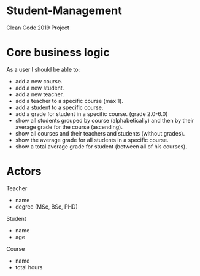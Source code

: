# Student-Management
Clean Code 2019 Project

# Core business logic
As a user I should be able to:
- add a new course.
- add a new student.
- add a new teacher.
- add a teacher to a specific course (max 1).
- add a student to a specific course.
- add a grade for student in a specific course. (grade 2.0-6.0)
- show all students grouped by course (alphabetically) and then by their average grade for the course
(ascending).
- show all courses and their teachers and students (without grades).
- show the average grade for all students in a specific course.
- show a total average grade for student (between all of his courses).

# Actors
Teacher
- name
- degree (MSc, BSc, PHD)

Student
- name
- age

Course
- name
- total hours
